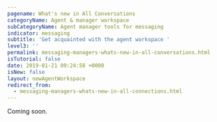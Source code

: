 ```yaml
---
pagename: What's new in All Conversations
categoryName: Agent & manager workspace
subCategoryName: Agent manager tools for messaging
indicator: messaging
subtitle: 'Get acquainted with the agent workspace '
level3: ''
permalink: messaging-managers-whats-new-in-all-conversations.html
isTutorial: false
date: 2019-01-21 09:24:58 +0000
isNew: false
layout: newAgentWorkspace
redirect_from:
  - messaging-managers-whats-new-in-all-connections.html
---
```


Coming soon.
